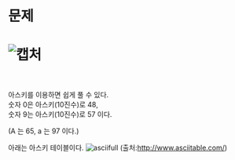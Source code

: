 문제
==
![캡처](https://user-images.githubusercontent.com/73854324/116769147-0cf1c980-aa75-11eb-8840-2032cee9b2a7.PNG)
<br><br>
==

아스키를 이용하면 쉽게 풀 수 있다.   
숫자 0은 아스키(10진수)로 48,   
숫자 9는 아스키(10진수)로 57 이다.   
   
(A 는 65, a 는 97 이다.)   
   
아래는 아스키 테이블이다.
![asciifull](https://user-images.githubusercontent.com/73854324/116769247-a8833a00-aa75-11eb-9050-e9817e4810a4.gif)
(출처:http://www.asciitable.com/)